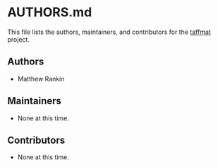 # AUTHORS.md

This file lists the authors, maintainers, and contributors for the
[taffmat][] project.

## Authors
- Matthew Rankin

## Maintainers
- None at this time.

## Contributors
- None at this time.

[taffmat]: https://github.com/questrail/taffmat
